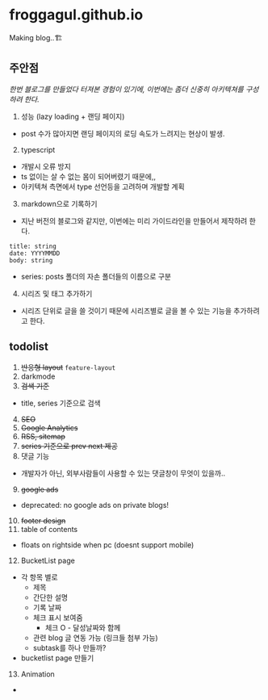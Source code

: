 # froggagul.github.io

Making blog..🏗️

## 주안점
*한번 블로그를 만들었다 터져본 경험이 있기에, 이번에는 좀더 신중히 아키텍쳐를 구성하려 한다.*
1. 성능 (lazy loading + 랜딩 페이지)
  - post 수가 많아지면 랜딩 페이지의 로딩 속도가 느려지는 현상이 발생.
2. typescript
  - 개발시 오류 방지
  - ts 없이는 살 수 없는 몸이 되어버렸기 때문에,, 
  - 아키텍쳐 측면에서 type 선언등을 고려하며 개발할 계획
3. markdown으로 기록하기
  - 지난 버전의 블로그와 같지만, 이번에는 미리 가이드라인을 만들어서 제작하려 한다.
  ```
  title: string
  date: YYYYMMDD
  body: string
  ```
  - series: posts 폴더의 자손 폴더들의 이름으로 구분
  
4. 시리즈 및 태그 추가하기
  - 시리즈 단위로 글을 쓸 것이기 때문에 시리즈별로 글을 볼 수 있는 기능을 추가하려고 한다.

## todolist
1. ~~반응형 layout~~ `feature-layout`
2. darkmode
3. ~~검색 기준~~
  * title, series 기준으로 검색
4. ~~SEO~~
5. ~~Google Analytics~~
6. ~~RSS, sitemap~~
7. ~~series 기준으로 prev next 제공~~
8. 댓글 기능
  * 개발자가 아닌, 외부사람들이 사용할 수 있는 댓글창이 무엇이 있을까..
9. ~~google ads~~
  * deprecated: no google ads on private blogs!
10. ~~footer design~~
11. table of contents
  * floats on rightside when pc (doesnt support mobile)
12. BucketList page
  * 각 항목 별로
    * 제목
    * 간단한 설명
    * 기록 날짜
    * 체크 표시 보여줌
      * 체크 O - 달성날짜와 함께
    * 관련 blog 글 연동 가능 (링크들 첨부 가능)
    * subtask를 하나 만들까?
  * bucketlist page 만들기
13. Animation
  * 